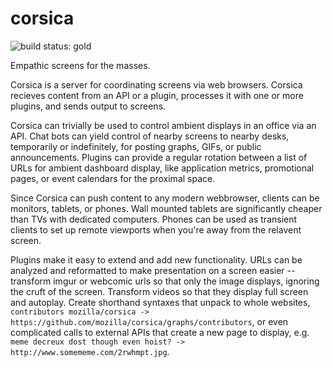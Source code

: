 # corsica

![build status: gold](https://travis-ci.org/mozilla/corsica.png)

Empathic screens for the masses.

Corsica is a server for coordinating screens via web browsers. Corsica recieves content from an API or a plugin, processes it with one or more plugins, and sends output to screens.

Corsica can trivially be used to control ambient displays in an office via an API. Chat bots can yield control of nearby screens to nearby desks, temporarily or indefinitely, for posting graphs, GIFs, or public announcements. Plugins can provide a regular rotation between a list of URLs for ambient dashboard display, like application metrics, promotional pages, or event calendars for the proximal space.

Since Corsica can push content to any modern webbrowser, clients can be monitors, tablets, or phones. Wall mounted tablets are significantly cheaper than TVs with dedicated computers. Phones can be used as transient clients to set up remote viewports when you're away from the relavent screen.

Plugins make it easy to extend and add new functionality. URLs can be analyzed and reformatted to make presentation on a screen easier -- transform imgur or webcomic urls so that only the image displays, ignoring the cruft of the screen. Transform videos so that they display full screen and autoplay. Create shorthand syntaxes that unpack to whole websites, `contributors mozilla/corsica -> https://github.com/mozilla/corsica/graphs/contributors`, or even complicated calls to external APIs that create a new page to display, e.g. `meme decreux dost though even hoist? -> http://www.somememe.com/2rwhmpt.jpg`.
